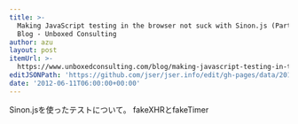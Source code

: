 ```yaml
---
title: >-
  Making JavaScript testing in the browser not suck with Sinon.js (Part 1) -
  Blog - Unboxed Consulting
author: azu
layout: post
itemUrl: >-
  https://www.unboxedconsulting.com/blog/making-javascript-testing-in-the-browser-not-suck-with-sinon-js-part-1
editJSONPath: 'https://github.com/jser/jser.info/edit/gh-pages/data/2012/06/index.json'
date: '2012-06-11T06:00:00+00:00'
---
```

Sinon.jsを使ったテストについて。
fakeXHRとfakeTimer
